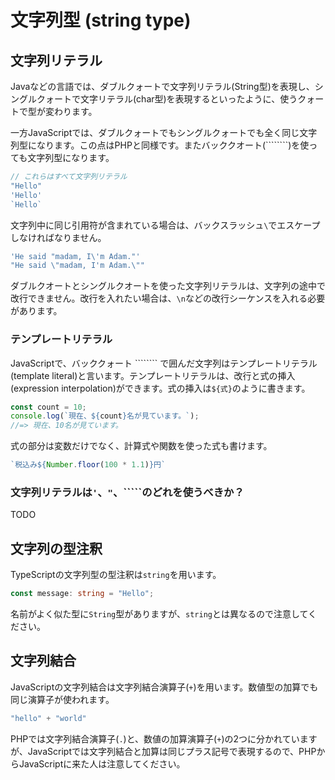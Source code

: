 # 文字列型 \(string type\)

## 文字列リテラル

Javaなどの言語では、ダブルクォートで文字列リテラル\(String型\)を表現し、シングルクォートで文字リテラル\(char型\)を表現するといったように、使うクォートで型が変わります。

一方JavaScriptでは、ダブルクォートでもシングルクォートでも全く同じ文字列型になります。この点はPHPと同様です。またバッククオート\(````````\)を使っても文字列型になります。

```javascript
// これらはすべて文字列リテラル
"Hello"
'Hello'
`Hello`
```

文字列中に同じ引用符が含まれている場合は、バックスラッシュ`\`でエスケープしなければなりません。

```typescript
'He said "madam, I\'m Adam."'
"He said \"madam, I'm Adam.\""
```

ダブルクオートとシングルクオートを使った文字列リテラルは、文字列の途中で改行できません。改行を入れたい場合は、`\n`などの改行シーケンスを入れる必要があります。

### テンプレートリテラル

JavaScriptで、バッククォート ```````` で囲んだ文字列はテンプレートリテラル\(template literal\)と言います。テンプレートリテラルは、改行と式の挿入\(expression interpolation\)ができます。式の挿入は`${式}`のように書きます。

```typescript
const count = 10;
console.log(`現在、${count}名が見ています。`);
//=> 現在、10名が見ています。
```

式の部分は変数だけでなく、計算式や関数を使った式も書けます。

```javascript
`税込み${Number.floor(100 * 1.1)}円`
```

### 文字列リテラルは`'`、`"`、`````のどれを使うべきか？

TODO

## 文字列の型注釈

TypeScriptの文字列型の型注釈は`string`を用います。

```typescript
const message: string = "Hello";
```

名前がよく似た型に`String`型がありますが、`string`とは異なるので注意してください。

## 文字列結合

JavaScriptの文字列結合は文字列結合演算子\(`+`\)を用います。数値型の加算でも同じ演算子が使われます。

```javascript
"hello" + "world"
```

PHPでは文字列結合演算子\(`.`\)と、数値の加算演算子\(`+`\)の2つに分かれていますが、JavaScriptでは文字列結合と加算は同じプラス記号で表現するので、PHPからJavaScriptに来た人は注意してください。

